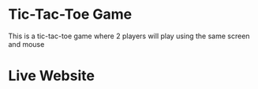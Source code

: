 # Tic-Tac-Toe Game

This is a tic-tac-toe game where 2 players will play using the same screen and mouse 

# Live Website
